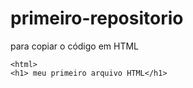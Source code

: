 # primeiro-repositorio

para copiar o código em HTML
```
<html>
<h1> meu primeiro arquivo HTML</h1>

``` 

